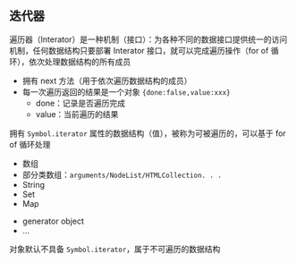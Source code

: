 ## 迭代器

遍历器（Interator）是一种机制（接口）：为各种不同的数据接口提供统一的访问机制，任何数据结构只要部署 Interator 接口，就可以完成遍历操作（for of 循环），依次处理数据结构的所有成员

- 拥有 next 方法（用于依次遍历数据结构的成员）
- 每一次遍历返回的结果是一个对象 `{done:false,value:xxx}`
  - done：记录是否遍历完成
  - value：当前遍历的结果

拥有 `Symbol.iterator` 属性的数据结构（值），被称为可被遍历的，可以基于 for of 循环处理

- 数组
- 部分类数组：`arguments/NodeList/HTMLCollection. . .`
- String
- Set
- Map

* generator object
* ...

对象默认不具备 `Symbol.iterator`，属于不可遍历的数据结构

